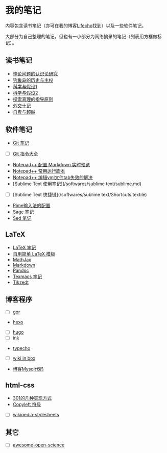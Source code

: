 # 我的笔记

内容包含读书笔记（亦可在我的博客[Lifecho](http://me.whzecomjm.com)找到）以及一些软件笔记。

大部分为自己整理的笔记，但也有一小部分为网络摘录的笔记（列表用方框做标记）。

## 读书笔记

- [悖论问题的认识论研究](/books/悖论问题的认识论研究.md)
- [钓鱼岛的历史与主权](/books/钓鱼岛的历史与主权.md)
- [科学与假设1](/books/科学与假设1.md)
- [科学与假设2](/books/科学与假设2.md)
- [探索真理的指导原则](/books/探索真理的指导原则.md)
- [外交十记](/books/外交十记.md)
- [自卑与超越](/books/自卑与超越.md)

## 软件笔记

- [Git 笔记](/git/Git.md)
- [ ] [Git 指令大全](/git/git_toturial)
- [Notepad++ 配置 Markdown 实时预览](/softwares/notepad++/notepad-markdown.md)
- [Notepad++ 常用运行脚本](/softwares/notepad++/notepad-scripts.md)
- [Notepad++ 编辑yml文件tab失效的解决](/softwares/notepad++/notepad-tab.md)
- [Sublime Text 使用笔记](/softwares/sublime text/sublime.md)
- [ ] [Sublime Text 快捷键](/softwares/sublime text/Shortcuts.textile)
- [Rime输入法的配置](/softwares/rime-input.md)
- [Sage 笔记](/softwares/sage.md)
- [Sed 笔记](/softwares/sed.md)

## LaTeX

- [LaTeX 笔记](/latex/latexnotes.md)
- [自用简单 LaTeX 模板](/latex/latex-templete.md)
- [MathJax](/latex/mathjax.md)
- [Markdown](/latex/markdown.md)
- [Pandoc](/latex/pandoc.md)
- [Texmacs 笔记](/latex/texmacs.md)
- [Tikzedt](/latex/tikzedt.md)

## 博客程序
- [ ] [gor](/blog/gor.md)
- [hexo](/blog/exo.md)
- [ ] [hugo](/blog/hugo.md)
- [ ] [ink](/blog/ink.md)
- [typecho](/blog/typecho.md)
- [ ] [wiki in box](/blog/wiki.md)
- [博客Mysql代码](/blog/sql.md)

## html-css 
- [301的几种实现方式](/html-css/301.md)
- [Copyleft 符号](/html-css/copyleft.md)
- [ ] [wikipedia-stylesheets](/html-css/wikipedia-stylesheets)

## 其它
- [ ] [awesome-open-science](awesome-open-science.md)
